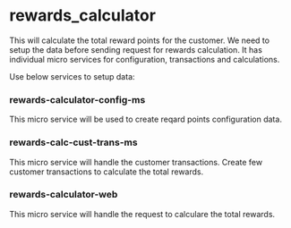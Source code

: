 # rewards_calculator

This will calculate the total reward points for the customer. We need to setup the data before sending request for rewards calculation.
It has individual micro services for configuration, transactions and calculations. 

Use below services to setup data:

### rewards-calculator-config-ms

This micro service will be used to create reqard points configuration data.

### rewards-calc-cust-trans-ms

This micro service will handle the customer transactions. Create few customer transactions to calculate the total rewards.

### rewards-calculator-web

This micro service will handle the request to calculare the total rewards.
